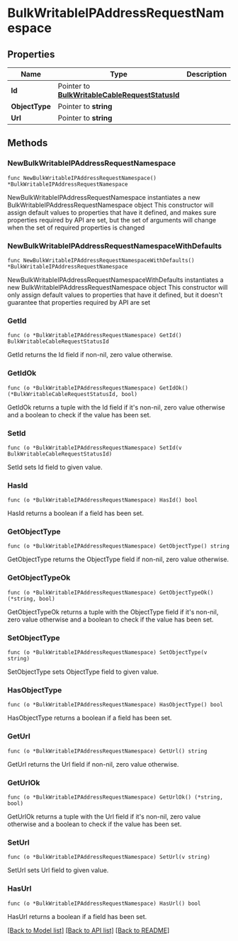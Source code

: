 # BulkWritableIPAddressRequestNamespace

## Properties

Name | Type | Description | Notes
------------ | ------------- | ------------- | -------------
**Id** | Pointer to [**BulkWritableCableRequestStatusId**](BulkWritableCableRequestStatusId.md) |  | [optional] 
**ObjectType** | Pointer to **string** |  | [optional] 
**Url** | Pointer to **string** |  | [optional] 

## Methods

### NewBulkWritableIPAddressRequestNamespace

`func NewBulkWritableIPAddressRequestNamespace() *BulkWritableIPAddressRequestNamespace`

NewBulkWritableIPAddressRequestNamespace instantiates a new BulkWritableIPAddressRequestNamespace object
This constructor will assign default values to properties that have it defined,
and makes sure properties required by API are set, but the set of arguments
will change when the set of required properties is changed

### NewBulkWritableIPAddressRequestNamespaceWithDefaults

`func NewBulkWritableIPAddressRequestNamespaceWithDefaults() *BulkWritableIPAddressRequestNamespace`

NewBulkWritableIPAddressRequestNamespaceWithDefaults instantiates a new BulkWritableIPAddressRequestNamespace object
This constructor will only assign default values to properties that have it defined,
but it doesn't guarantee that properties required by API are set

### GetId

`func (o *BulkWritableIPAddressRequestNamespace) GetId() BulkWritableCableRequestStatusId`

GetId returns the Id field if non-nil, zero value otherwise.

### GetIdOk

`func (o *BulkWritableIPAddressRequestNamespace) GetIdOk() (*BulkWritableCableRequestStatusId, bool)`

GetIdOk returns a tuple with the Id field if it's non-nil, zero value otherwise
and a boolean to check if the value has been set.

### SetId

`func (o *BulkWritableIPAddressRequestNamespace) SetId(v BulkWritableCableRequestStatusId)`

SetId sets Id field to given value.

### HasId

`func (o *BulkWritableIPAddressRequestNamespace) HasId() bool`

HasId returns a boolean if a field has been set.

### GetObjectType

`func (o *BulkWritableIPAddressRequestNamespace) GetObjectType() string`

GetObjectType returns the ObjectType field if non-nil, zero value otherwise.

### GetObjectTypeOk

`func (o *BulkWritableIPAddressRequestNamespace) GetObjectTypeOk() (*string, bool)`

GetObjectTypeOk returns a tuple with the ObjectType field if it's non-nil, zero value otherwise
and a boolean to check if the value has been set.

### SetObjectType

`func (o *BulkWritableIPAddressRequestNamespace) SetObjectType(v string)`

SetObjectType sets ObjectType field to given value.

### HasObjectType

`func (o *BulkWritableIPAddressRequestNamespace) HasObjectType() bool`

HasObjectType returns a boolean if a field has been set.

### GetUrl

`func (o *BulkWritableIPAddressRequestNamespace) GetUrl() string`

GetUrl returns the Url field if non-nil, zero value otherwise.

### GetUrlOk

`func (o *BulkWritableIPAddressRequestNamespace) GetUrlOk() (*string, bool)`

GetUrlOk returns a tuple with the Url field if it's non-nil, zero value otherwise
and a boolean to check if the value has been set.

### SetUrl

`func (o *BulkWritableIPAddressRequestNamespace) SetUrl(v string)`

SetUrl sets Url field to given value.

### HasUrl

`func (o *BulkWritableIPAddressRequestNamespace) HasUrl() bool`

HasUrl returns a boolean if a field has been set.


[[Back to Model list]](../README.md#documentation-for-models) [[Back to API list]](../README.md#documentation-for-api-endpoints) [[Back to README]](../README.md)


